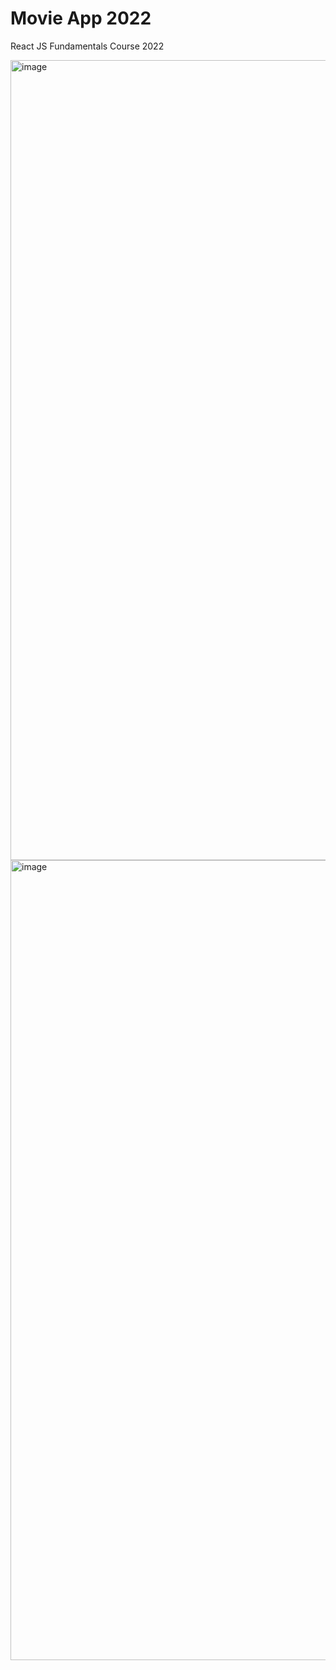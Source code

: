 
# Movie App 2022

React JS Fundamentals Course 2022


<img width="1280" alt="image" src="https://user-images.githubusercontent.com/105140201/200176204-ccab98a6-6462-43b5-99f0-682c9bc19d48.png">
<img width="1280" alt="image" src="https://user-images.githubusercontent.com/105140201/200176246-714e1e99-f35c-42db-b20f-6a7564dd0bba.png">
